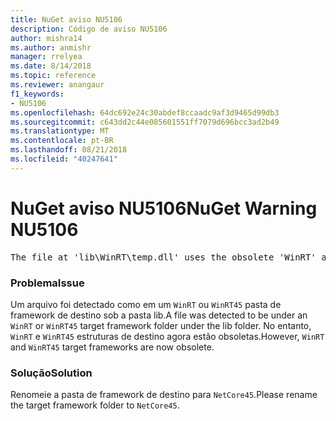 ```yaml
---
title: NuGet aviso NU5106
description: Código de aviso NU5106
author: mishra14
ms.author: anmishr
manager: rrelyea
ms.date: 8/14/2018
ms.topic: reference
ms.reviewer: anangaur
f1_keywords:
- NU5106
ms.openlocfilehash: 64dc692e24c30abdef8ccaadc9af3d9465d99db3
ms.sourcegitcommit: c643dd2c44e085601551ff7079d696bcc3ad2b49
ms.translationtype: MT
ms.contentlocale: pt-BR
ms.lasthandoff: 08/21/2018
ms.locfileid: "40247641"
---
```

# <a name="nuget-warning-nu5106"></a><span data-ttu-id="bbe5c-103">NuGet aviso NU5106</span><span class="sxs-lookup"><span data-stu-id="bbe5c-103">NuGet Warning NU5106</span></span>
<pre>The file at 'lib\WinRT\temp.dll' uses the obsolete 'WinRT' as the framework folder. Replace 'WinRT' or 'WinRT45' with 'NetCore45'.</pre>

### <a name="issue"></a><span data-ttu-id="bbe5c-104">Problema</span><span class="sxs-lookup"><span data-stu-id="bbe5c-104">Issue</span></span>

<span data-ttu-id="bbe5c-105">Um arquivo foi detectado como em um `WinRT` ou `WinRT45` pasta de framework de destino sob a pasta lib.</span><span class="sxs-lookup"><span data-stu-id="bbe5c-105">A file was detected to be under an `WinRT` or `WinRT45` target framework folder under the lib folder.</span></span> <span data-ttu-id="bbe5c-106">No entanto, `WinRT` e `WinRT45` estruturas de destino agora estão obsoletas.</span><span class="sxs-lookup"><span data-stu-id="bbe5c-106">However, `WinRT` and `WinRT45` target frameworks are now obsolete.</span></span>


### <a name="solution"></a><span data-ttu-id="bbe5c-107">Solução</span><span class="sxs-lookup"><span data-stu-id="bbe5c-107">Solution</span></span>

<span data-ttu-id="bbe5c-108">Renomeie a pasta de framework de destino para `NetCore45`.</span><span class="sxs-lookup"><span data-stu-id="bbe5c-108">Please rename the target framework folder to `NetCore45`.</span></span>

